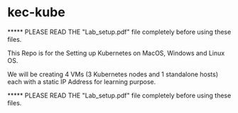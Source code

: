 # kec-kube


***** PLEASE READ THE "Lab_setup.pdf" file completely before using these files. 


This Repo is for the Setting up Kubernetes on MacOS, Windows and Linux OS. 

We will be creating 4 VMs (3 Kubernetes nodes and 1 standalone hosts) each with a static IP Address for learning purpose. 


***** PLEASE READ THE "Lab_setup.pdf" file completely before using these files. 



